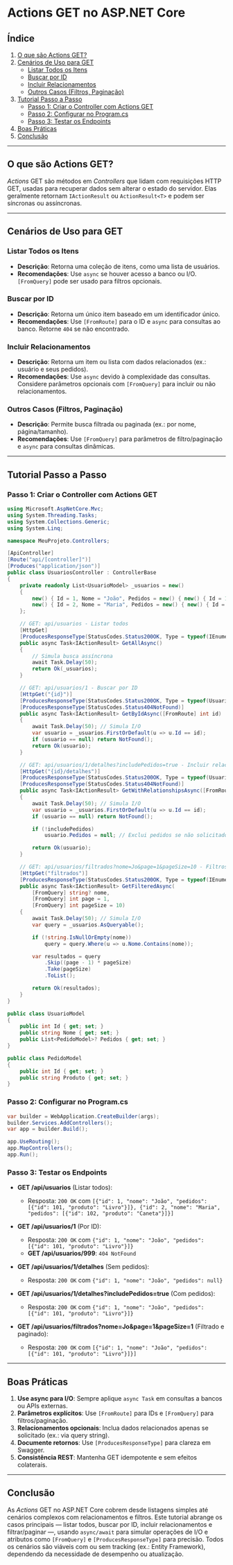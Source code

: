 

# Actions GET no ASP.NET Core

## Índice
1. [O que são Actions GET?](#o-que-são-actions-get)
2. [Cenários de Uso para GET](#cenários-de-uso-para-get)
   - [Listar Todos os Itens](#listar-todos-os-itens)
   - [Buscar por ID](#buscar-por-id)
   - [Incluir Relacionamentos](#incluir-relacionamentos)
   - [Outros Casos (Filtros, Paginação)](#outros-casos-filtros-paginação)
3. [Tutorial Passo a Passo](#tutorial-passo-a-passo)
   - [Passo 1: Criar o Controller com Actions GET](#passo-1-criar-o-controller-com-actions-get)
   - [Passo 2: Configurar no Program.cs](#passo-2-configurar-no-programcs)
   - [Passo 3: Testar os Endpoints](#passo-3-testar-os-endpoints)
4. [Boas Práticas](#boas-práticas)
5. [Conclusão](#conclusão)

---

## O que são Actions GET?

*Actions* GET são métodos em *Controllers* que lidam com requisições HTTP GET, usadas para recuperar dados sem alterar o estado do servidor. Elas geralmente retornam `IActionResult` ou `ActionResult<T>` e podem ser síncronas ou assíncronas.

---

## Cenários de Uso para GET

### Listar Todos os Itens
- **Descrição**: Retorna uma coleção de itens, como uma lista de usuários.
- **Recomendações**: Use `async` se houver acesso a banco ou I/O. `[FromQuery]` pode ser usado para filtros opcionais.

### Buscar por ID
- **Descrição**: Retorna um único item baseado em um identificador único.
- **Recomendações**: Use `[FromRoute]` para o ID e `async` para consultas ao banco. Retorne `404` se não encontrado.

### Incluir Relacionamentos
- **Descrição**: Retorna um item ou lista com dados relacionados (ex.: usuário e seus pedidos).
- **Recomendações**: Use `async` devido à complexidade das consultas. Considere parâmetros opcionais com `[FromQuery]` para incluir ou não relacionamentos.

### Outros Casos (Filtros, Paginação)
- **Descrição**: Permite busca filtrada ou paginada (ex.: por nome, página/tamanho).
- **Recomendações**: Use `[FromQuery]` para parâmetros de filtro/paginação e `async` para consultas dinâmicas.

---

## Tutorial Passo a Passo

### Passo 1: Criar o Controller com Actions GET

```csharp
using Microsoft.AspNetCore.Mvc;
using System.Threading.Tasks;
using System.Collections.Generic;
using System.Linq;

namespace MeuProjeto.Controllers;

[ApiController]
[Route("api/[controller]")]
[Produces("application/json")]
public class UsuariosController : ControllerBase
{
    private readonly List<UsuarioModel> _usuarios = new()
    {
        new() { Id = 1, Nome = "João", Pedidos = new() { new() { Id = 101, Produto = "Livro" } } },
        new() { Id = 2, Nome = "Maria", Pedidos = new() { new() { Id = 102, Produto = "Caneta" } } }
    };

    // GET: api/usuarios - Listar todos
    [HttpGet]
    [ProducesResponseType(StatusCodes.Status200OK, Type = typeof(IEnumerable<UsuarioModel>))]
    public async Task<IActionResult> GetAllAsync()
    {
        // Simula busca assíncrona
        await Task.Delay(50);
        return Ok(_usuarios);
    }

    // GET: api/usuarios/1 - Buscar por ID
    [HttpGet("{id}")]
    [ProducesResponseType(StatusCodes.Status200OK, Type = typeof(UsuarioModel))]
    [ProducesResponseType(StatusCodes.Status404NotFound)]
    public async Task<IActionResult> GetByIdAsync([FromRoute] int id)
    {
        await Task.Delay(50); // Simula I/O
        var usuario = _usuarios.FirstOrDefault(u => u.Id == id);
        if (usuario == null) return NotFound();
        return Ok(usuario);
    }

    // GET: api/usuarios/1/detalhes?includePedidos=true - Incluir relacionamentos
    [HttpGet("{id}/detalhes")]
    [ProducesResponseType(StatusCodes.Status200OK, Type = typeof(UsuarioModel))]
    [ProducesResponseType(StatusCodes.Status404NotFound)]
    public async Task<IActionResult> GetWithRelationshipsAsync([FromRoute] int id, [FromQuery] bool includePedidos = false)
    {
        await Task.Delay(50); // Simula I/O
        var usuario = _usuarios.FirstOrDefault(u => u.Id == id);
        if (usuario == null) return NotFound();

        if (!includePedidos)
            usuario.Pedidos = null; // Exclui pedidos se não solicitado

        return Ok(usuario);
    }

    // GET: api/usuarios/filtrados?nome=Jo&page=1&pageSize=10 - Filtros e paginação
    [HttpGet("filtrados")]
    [ProducesResponseType(StatusCodes.Status200OK, Type = typeof(IEnumerable<UsuarioModel>))]
    public async Task<IActionResult> GetFilteredAsync(
        [FromQuery] string? nome,
        [FromQuery] int page = 1,
        [FromQuery] int pageSize = 10)
    {
        await Task.Delay(50); // Simula I/O
        var query = _usuarios.AsQueryable();

        if (!string.IsNullOrEmpty(nome))
            query = query.Where(u => u.Nome.Contains(nome));

        var resultados = query
            .Skip((page - 1) * pageSize)
            .Take(pageSize)
            .ToList();

        return Ok(resultados);
    }
}

public class UsuarioModel
{
    public int Id { get; set; }
    public string Nome { get; set; }
    public List<PedidoModel>? Pedidos { get; set; }
}

public class PedidoModel
{
    public int Id { get; set; }
    public string Produto { get; set; }
}
```

### Passo 2: Configurar no Program.cs

```csharp
var builder = WebApplication.CreateBuilder(args);
builder.Services.AddControllers();
var app = builder.Build();

app.UseRouting();
app.MapControllers();
app.Run();
```

### Passo 3: Testar os Endpoints

- **GET /api/usuarios** (Listar todos):
  - Resposta: `200 OK` com `[{"id": 1, "nome": "João", "pedidos": [{"id": 101, "produto": "Livro"}]}, {"id": 2, "nome": "Maria", "pedidos": [{"id": 102, "produto": "Caneta"}]}]`
  
- **GET /api/usuarios/1** (Por ID):
  - Resposta: `200 OK` com `{"id": 1, "nome": "João", "pedidos": [{"id": 101, "produto": "Livro"}]}`
  - **GET /api/usuarios/999**: `404 NotFound`

- **GET /api/usuarios/1/detalhes** (Sem pedidos):
  - Resposta: `200 OK` com `{"id": 1, "nome": "João", "pedidos": null}`
- **GET /api/usuarios/1/detalhes?includePedidos=true** (Com pedidos):
  - Resposta: `200 OK` com `{"id": 1, "nome": "João", "pedidos": [{"id": 101, "produto": "Livro"}]}`

- **GET /api/usuarios/filtrados?nome=Jo&page=1&pageSize=1** (Filtrado e paginado):
  - Resposta: `200 OK` com `[{"id": 1, "nome": "João", "pedidos": [{"id": 101, "produto": "Livro"}]}]`

---

## Boas Práticas

1. **Use async para I/O**: Sempre aplique `async Task` em consultas a bancos ou APIs externas.
2. **Parâmetros explícitos**: Use `[FromRoute]` para IDs e `[FromQuery]` para filtros/paginação.
3. **Relacionamentos opcionais**: Inclua dados relacionados apenas se solicitado (ex.: via query string).
4. **Documente retornos**: Use `[ProducesResponseType]` para clareza em Swagger.
5. **Consistência REST**: Mantenha GET idempotente e sem efeitos colaterais.

---

## Conclusão

As *Actions* GET no ASP.NET Core cobrem desde listagens simples até cenários complexos com relacionamentos e filtros. Este tutorial abrange os casos principais — listar todos, buscar por ID, incluir relacionamentos e filtrar/paginar —, usando `async/await` para simular operações de I/O e atributos como `[FromQuery]` e `[ProducesResponseType]` para precisão. Todos os cenários são viáveis com ou sem tracking (ex.: Entity Framework), dependendo da necessidade de desempenho ou atualização.
